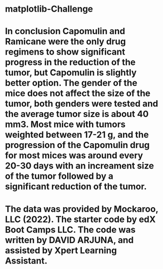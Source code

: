# matplotlib-Challenge

# In conclusion Capomulin and Ramicane were the only drug regimens to show significant progress in the reduction of the tumor, but Capomulin is slightly better option. The gender of the mice does not affect the size of the tumor, both genders were tested and the average tumor size is about 40 mm3. Most mice with tumors weighted between 17-21 g, and the progression of the Capomulin drug for most mices was around every 20-30 days with an increament size of the tumor followed by a significant reduction of the tumor.

 # The data was provided by Mockaroo, LLC (2022). The starter code by edX Boot Camps LLC. The code was written by DAVID ARJUNA, and assisted by Xpert Learning Assistant.

